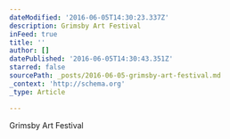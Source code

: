 ```yaml
---
dateModified: '2016-06-05T14:30:23.337Z'
description: Grimsby Art Festival
inFeed: true
title: ''
author: []
datePublished: '2016-06-05T14:30:43.351Z'
starred: false
sourcePath: _posts/2016-06-05-grimsby-art-festival.md
_context: 'http://schema.org'
_type: Article

---
```

Grimsby Art Festival